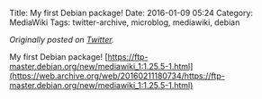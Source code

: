Title: My first Debian package!
Date: 2016-01-09 05:24
Category: MediaWiki
Tags: twitter-archive, microblog, mediawiki, debian

_Originally posted on [Twitter](https://web.archive.org/web/https://twitter.com/legoktm/status/685693655353393152)._

My first Debian package! [https://ftp-master.debian.org/new/mediawiki_1:1.25.5-1.html](https://web.archive.org/web/20160211180734/https://ftp-master.debian.org/new/mediawiki_1:1.25.5-1.html)

